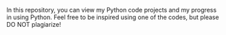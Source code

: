 In this repository, you can view my Python code projects and my progress in using Python. Feel free to be inspired using one of the codes, but please DO NOT plagiarize! 

